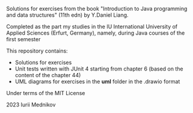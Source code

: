 Solutions for exercises from the book "Introduction to Java programming and data structures" (11th edn) by Y.Daniel Liang.

Completed as the part my studies in the IU International University of Applied Sciences (Erfurt, Germany), namely, during Java courses of the first semester

This repository contains:
- Solutions for exercises
- Unit tests written with JUnit 4 starting from chapter 6 (based on the content of the chapter 44)
- UML diagrams for exercises in the __uml__ folder in the .drawio format

Under terms of the MIT License

2023 Iurii Mednikov